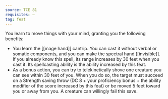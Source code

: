 ```yaml
---
source: TCE 81
requisites: —
tag: feat
---
```


You learn to move things with your mind, granting you the following benefits:

- You learn the [[mage hand]] cantrip. You can cast it without verbal or somatic components, and you can make the spectral hand [[invisible]]. If you already know this spell, its range increases by 30 feet when you cast it. Its spellcasting ability is the ability increased by this feat.
- As a bonus action, you can try to telekinetically shove one creature you can see within 30 feet of you. When you do so, the target must succeed on a Strength saving throw (DC 8 + your proficiency bonus + the ability modifier of the score increased by this feat) or be moved 5 feet toward you or away from you. A creature can willingly fail this save.

